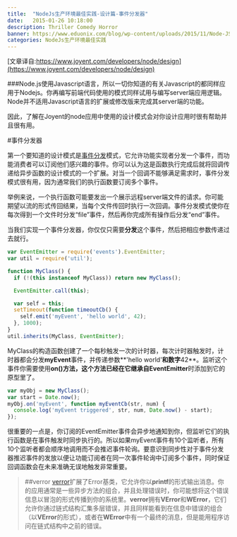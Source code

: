 ```yaml
---
title:  "NodeJs生产环境最佳实践-设计篇-事件分发器"
date:   2015-01-26 10:18:00
description: Thriller Comedy Horror
banner: https://www.eduonix.com/blog/wp-content/uploads/2015/11/Node-JS-Coding-Best-Practices-for-Beginners.png
categories: NodeJs生产环境最佳实践
---
```


[文章译自:https://www.joyent.com/developers/node/design](https://www.joyent.com/developers/node/design)

###Node.js使用Javascript语言，所以一切你知道的有关Javascript的都同样应用于Nodejs。你再编写前端代码使用的模式同样试用与编写server端应用逻辑。Node并不适用Javascript语言的扩展或修改版来完成其server端的功能。

因此，了解在Joyent的node应用中使用的设计模式会对你设计应用时很有帮助并且很有用。

#事件分发器


第一个要知道的设计模式是[事件分发](https://nodejs.org/api/events.html#events_class_events_eventemitter)模式，它允许功能实现者分发一个事件，而功能消费者可以订阅他们感兴趣的事件。你可以认为这是函数执行完成后就将回调传递给异步函数的设计模式的一个扩展。对当一个回调不能够满足需求时，事件分发模式很有用，因为通常我们的执行函数要订阅多个事件。

举例来说，一个执行函数可能要发出一个展示远程server端文件的请求。你可能期望以流的形式传回结果，当每个文件传回时执行一次回调。事件分发模式使你在每次得到一个文件时分发“file”事件，然后再你完成所有操作后分发“end”事件。


当我们实现一个事件分发器，你仅仅只需要**分发**这个事件，然后把相应参数传递过去就行。

```javascript
var EventEmitter = require('events').EventEmitter;
var util = require('util');

function MyClass() {
  if (!(this instanceof MyClass)) return new MyClass();

  EventEmitter.call(this);

  var self = this;
  setTimeout(function timeoutCb() {
    self.emit('myEvent', 'hello world', 42);
  }, 1000);
}
util.inherits(MyClass, EventEmitter);
```

MyClass的构造函数创建了一个每秒触发一次的计时器，每次计时器触发时，计时器都会分发**myEvent**事件，并传递参数**'hello world'**和数字**42**。监听这个事件你需要使用**on()**方法，这个方法已经在它继承自**EventEmitter**时添加到它的原型里了。

```javascript
var myObj = new MyClass();
var start = Date.now();
myObj.on('myEvent', function myEventCb(str, num) {
  console.log('myEvent triggered', str, num, Date.now() - start);
});
```

很重要的一点是，你订阅的EventEmitter事件会异步地通知到你，但监听它们的执行函数是在事件触发时同步执行的。所以如果myEvent事件有10个监听者，所有10个监听者都会顺序地调用而不会推迟事件轮询。要意识到同步性对于事件分发器推迟事件的发放以便让功能订阅者在同一次事件轮询中订阅多个事件，同时保证回调函数会在未来准确无误地触发非常重要。
 
>##verror
[verror](https://npmjs.org/package/verror)扩展了Error基类，它允许你以**printf**的形式输出消息。你的应用通常是一些异步方法的组合，并且处理错误时，你可能想将这个错误信息以冒泡的形式传播到你的系统里。**verror**拥有**VError**和**WError**，它们允许你通过链式结构汇集多层错误，并且同样能看到在信息中错误的组合（以**VError**的形式），或者在**WError**中有一个最终的消息，但是能用程序访问在链式结构中之前的错误。


